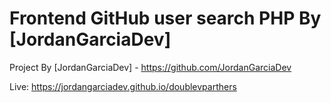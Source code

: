# Frontend GitHub user search PHP By [JordanGarciaDev] 

Project By [JordanGarciaDev]  - https://github.com/JordanGarciaDev

Live: https://jordangarciadev.github.io/doublevparthers

